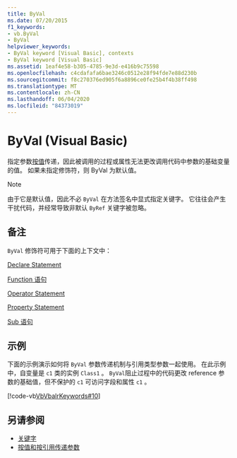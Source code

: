```yaml
---
title: ByVal
ms.date: 07/20/2015
f1_keywords:
- vb.ByVal
- ByVal
helpviewer_keywords:
- ByVal keyword [Visual Basic], contexts
- ByVal keyword [Visual Basic]
ms.assetid: 1eaf4e58-b305-4785-9e3d-e416b9c75598
ms.openlocfilehash: c4cdafafa6bae3246c0512e28f94fde7e88d230b
ms.sourcegitcommit: f8c270376ed905f6a8896ce0fe25b4f4b38ff498
ms.translationtype: MT
ms.contentlocale: zh-CN
ms.lasthandoff: 06/04/2020
ms.locfileid: "84373019"
---
```

# <a name="byval-visual-basic"></a>ByVal (Visual Basic)
指定参数[按值](../../programming-guide/language-features/procedures/passing-arguments-by-value-and-by-reference.md)传递，因此被调用的过程或属性无法更改调用代码中参数的基础变量的值。 如果未指定修饰符，则 ByVal 为默认值。

> [!NOTE]
> 由于它是默认值，因此不必 `ByVal` 在方法签名中显式指定关键字。 它往往会产生干扰代码，并经常导致非默认 `ByRef` 关键字被忽略。

## <a name="remarks"></a>备注
 `ByVal` 修饰符可用于下面的上下文中：

 [Declare Statement](../statements/declare-statement.md)

 [Function 语句](../statements/function-statement.md)
  
 [Operator Statement](../statements/operator-statement.md)
  
 [Property Statement](../statements/property-statement.md)
  
 [Sub 语句](../statements/sub-statement.md)

## <a name="example"></a>示例
 下面的示例演示如何将 `ByVal` 参数传递机制与引用类型参数一起使用。 在此示例中，自变量是 `c1` 类的实例 `Class1` 。 `ByVal`阻止过程中的代码更改 reference 参数的基础值，但不保护的 `c1` 可访问字段和属性 `c1` 。

 [!code-vb[VbVbalrKeywords#10](~/samples/snippets/visualbasic/VS_Snippets_VBCSharp/VbVbalrKeywords/VB/Class5.vb#10)]

## <a name="see-also"></a>另请参阅

- [关键字](../keywords/index.md)
- [按值和按引用传递参数](../../programming-guide/language-features/procedures/passing-arguments-by-value-and-by-reference.md)
